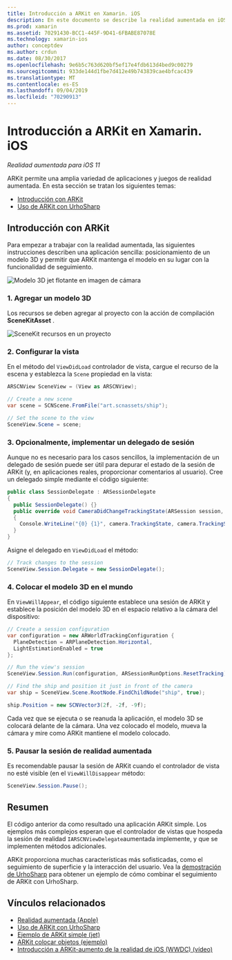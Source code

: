 ```yaml
---
title: Introducción a ARKit en Xamarin. iOS
description: En este documento se describe la realidad aumentada en iOS 11 con ARKit. En él se describe cómo agregar un modelo 3D a una aplicación, cómo configurar la vista, cómo implementar un delegado de sesión, cómo colocar el modelo 3D en el mundo y cómo pausar la sesión de realidad aumentada.
ms.prod: xamarin
ms.assetid: 70291430-BCC1-445F-9D41-6FBABE87078E
ms.technology: xamarin-ios
author: conceptdev
ms.author: crdun
ms.date: 08/30/2017
ms.openlocfilehash: 9e6b5c763d620bf5ef17e4fdb613d4bed9c00279
ms.sourcegitcommit: 933de144d1fbe7d412e49b743839cae4bfcac439
ms.translationtype: MT
ms.contentlocale: es-ES
ms.lasthandoff: 09/04/2019
ms.locfileid: "70290913"
---
```

# <a name="introduction-to-arkit-in-xamarinios"></a>Introducción a ARKit en Xamarin. iOS

_Realidad aumentada para iOS 11_

ARKit permite una amplia variedad de aplicaciones y juegos de realidad aumentada. En esta sección se tratan los siguientes temas:

- [Introducción con ARKit](#gettingstarted)
- [Uso de ARKit con UrhoSharp](urhosharp.md)

<a name="gettingstarted" />

## <a name="getting-started-with-arkit"></a>Introducción con ARKit

Para empezar a trabajar con la realidad aumentada, las siguientes instrucciones describen una aplicación sencilla: posicionamiento de un modelo 3D y permitir que ARKit mantenga el modelo en su lugar con la funcionalidad de seguimiento.

![Modelo 3D jet flotante en imagen de cámara](images/jet-sml.png)

### <a name="1-add-a-3d-model"></a>1. Agregar un modelo 3D

Los recursos se deben agregar al proyecto con la acción de compilación **SceneKitAsset** .

![SceneKit recursos en un proyecto](images/scene-assets.png)


### <a name="2-configure-the-view"></a>2. Configurar la vista

En el método del `ViewDidLoad` controlador de vista, cargue el recurso de la escena y establezca la `Scene` propiedad en la vista:

```csharp
ARSCNView SceneView = (View as ARSCNView);

// Create a new scene
var scene = SCNScene.FromFile("art.scnassets/ship");

// Set the scene to the view
SceneView.Scene = scene;
```

### <a name="3-optionally-implement-a-session-delegate"></a>3. Opcionalmente, implementar un delegado de sesión

Aunque no es necesario para los casos sencillos, la implementación de un delegado de sesión puede ser útil para depurar el estado de la sesión de ARKit (y, en aplicaciones reales, proporcionar comentarios al usuario). Cree un delegado simple mediante el código siguiente:

```csharp
public class SessionDelegate : ARSessionDelegate
{
  public SessionDelegate() {}
  public override void CameraDidChangeTrackingState(ARSession session, ARCamera camera)
  {
    Console.WriteLine("{0} {1}", camera.TrackingState, camera.TrackingStateReason);
  }
}
```

Asigne el delegado en `ViewDidLoad` el método:

```csharp
// Track changes to the session
SceneView.Session.Delegate = new SessionDelegate();
```

### <a name="4-position-the-3d-model-in-the-world"></a>4. Colocar el modelo 3D en el mundo

En `ViewWillAppear`, el código siguiente establece una sesión de ARKit y establece la posición del modelo 3D en el espacio relativo a la cámara del dispositivo:

```csharp
// Create a session configuration
var configuration = new ARWorldTrackingConfiguration {
  PlaneDetection = ARPlaneDetection.Horizontal,
  LightEstimationEnabled = true
};

// Run the view's session
SceneView.Session.Run(configuration, ARSessionRunOptions.ResetTracking);

// Find the ship and position it just in front of the camera
var ship = SceneView.Scene.RootNode.FindChildNode("ship", true);

ship.Position = new SCNVector3(2f, -2f, -9f);
```

Cada vez que se ejecuta o se reanuda la aplicación, el modelo 3D se colocará delante de la cámara. Una vez colocado el modelo, mueva la cámara y mire como ARKit mantiene el modelo colocado.

### <a name="5-pause-the-augmented-reality-session"></a>5. Pausar la sesión de realidad aumentada

Es recomendable pausar la sesión de ARKit cuando el controlador de vista no esté visible (en el `ViewWillDisappear` método:

```csharp
SceneView.Session.Pause();
```

## <a name="summary"></a>Resumen

El código anterior da como resultado una aplicación ARKit simple. Los ejemplos más complejos esperan que el controlador de vistas que hospeda la sesión de realidad `IARSCNViewDelegate`aumentada implemente, y que se implementen métodos adicionales.

ARKit proporciona muchas características más sofisticadas, como el seguimiento de superficie y la interacción del usuario. Vea la [demostración de UrhoSharp](urhosharp.md) para obtener un ejemplo de cómo combinar el seguimiento de ARKit con UrhoSharp.


## <a name="related-links"></a>Vínculos relacionados

- [Realidad aumentada (Apple)](https://developer.apple.com/arkit/)
- [Uso de ARKit con UrhoSharp](urhosharp.md)
- [Ejemplo de ARKit simple (jet)](https://docs.microsoft.com/samples/xamarin/ios-samples/ios11-arkitsample)
- [ARKit colocar objetos (ejemplo)](https://docs.microsoft.com/samples/xamarin/ios-samples/ios11-arkitplacingobjects)
- [Introducción a ARKit-aumento de la realidad de iOS (WWDC) (vídeo)](https://developer.apple.com/videos/play/wwdc2017/602/)
